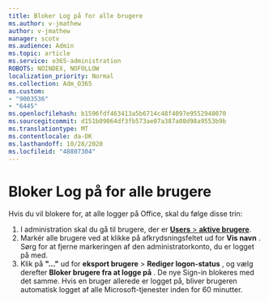 ```yaml
---
title: Bloker Log på for alle brugere
ms.author: v-jmathew
author: v-jmathew
manager: scotv
ms.audience: Admin
ms.topic: article
ms.service: o365-administration
ROBOTS: NOINDEX, NOFOLLOW
localization_priority: Normal
ms.collection: Adm_O365
ms.custom:
- "9003536"
- "6445"
ms.openlocfilehash: b1596fdf463413a5b6714c48f4097e9552948070
ms.sourcegitcommit: d151b09064df3fb573ae07a387a08d98a9553b9b
ms.translationtype: MT
ms.contentlocale: da-DK
ms.lasthandoff: 10/28/2020
ms.locfileid: "48807304"
---
```

# <a name="block-sign-in-for-all-users"></a>Bloker Log på for alle brugere

Hvis du vil blokere for, at alle logger på Office, skal du følge disse trin:

1. I administration skal du gå til brugere, der er [ **Users**  >  **aktive brugere**](https://admin.microsoft.com/Adminportal/Home?source=applauncher#/users).
2. Markér alle brugere ved at klikke på afkrydsningsfeltet ud for **Vis navn** . Sørg for at fjerne markeringen af den administratorkonto, du er logget på med.
3. Klik på **"..."** ud for **eksport brugere**  >  **Rediger logon-status** , og vælg derefter **Bloker brugere fra at logge på** . De nye Sign-in blokeres med det samme. Hvis en bruger allerede er logget på, bliver brugeren automatisk logget af alle Microsoft-tjenester inden for 60 minutter.
